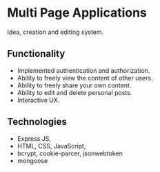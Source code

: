 # Multi Page Applications
Idea, creation and editing system.

## Functionality
* Implemented authentication and authorization.
* Ability to freely view the content of other users.
* Ability to freely share your own content.
* Ability to edit and delete personal posts.
* Interactive UX.

## Technologies
* Express JS,
* HTML, CSS, JavaScript,
* bcrypt, cookie-parcer, jsonwebtoken
* mongoose